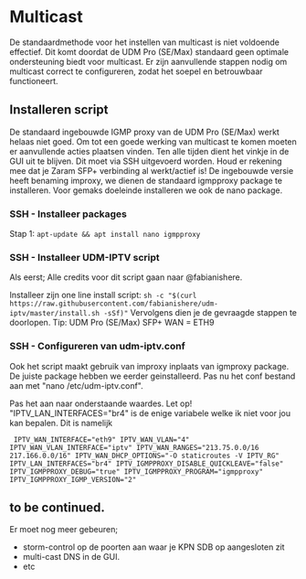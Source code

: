 # Multicast
De standaardmethode voor het instellen van multicast is niet voldoende effectief. Dit komt doordat de UDM Pro (SE/Max) standaard geen optimale ondersteuning biedt voor multicast. Er zijn aanvullende stappen nodig om multicast correct te configureren, zodat het soepel en betrouwbaar functioneert.

## Installeren script

De standaard ingebouwde IGMP proxy van de UDM Pro (SE/Max) werkt helaas niet goed. Om tot een goede werking van multicast te komen moeten er aanvullende acties plaatsen vinden. Ten alle tijden dient het vinkje in de GUI uit te blijven.
Dit moet via SSH uitgevoerd worden. Houd er rekening mee dat je Zaram SFP+ verbinding al werkt/actief is!
De ingebouwde versie heeft benaming improxy, we dienen de standaard igmpproxy package te installeren. Voor gemaks doeleinde installeren we ook de nano package.

### SSH - Installeer packages
Stap 1:
``apt-update && apt install nano igmpproxy``

### SSH - Installeer UDM-IPTV script
Als eerst; Alle credits voor dit script gaan naar @fabianishere.

Installeer zijn one line install script:
``sh -c "$(curl https://raw.githubusercontent.com/fabianishere/udm-iptv/master/install.sh -sSf)"``
Vervolgens dien je de gevraagde stappen te doorlopen. Tip: UDM Pro (SE/Max) SFP+ WAN = ETH9

### SSH - Configureren van udm-iptv.conf
Ook het script maakt gebruik van improxy inplaats van igmproxy package. De juiste package hebben we eerder geinstalleerd.
Pas nu het conf bestand aan met "nano /etc/udm-iptv.conf".

Pas het aan naar onderstaande waardes. Let op! "IPTV_LAN_INTERFACES="br4" is de enige variabele welke ik niet voor jou kan bepalen.
Dit is namelijk

``
IPTV_WAN_INTERFACE="eth9"
IPTV_WAN_VLAN="4"
IPTV_WAN_VLAN_INTERFACE="iptv"
IPTV_WAN_RANGES="213.75.0.0/16  217.166.0.0/16"
IPTV_WAN_DHCP_OPTIONS="-O staticroutes -V IPTV_RG"
IPTV_LAN_INTERFACES="br4"
IPTV_IGMPPROXY_DISABLE_QUICKLEAVE="false"
IPTV_IGMPPROXY_DEBUG="true"
IPTV_IGMPPROXY_PROGRAM="igmpproxy"
IPTV_IGMPPROXY_IGMP_VERSION="2"``



## to be continued.
Er moet nog meer gebeuren;
- storm-control op de poorten aan waar je KPN SDB op aangesloten zit
- multi-cast DNS in de GUI.
- etc
